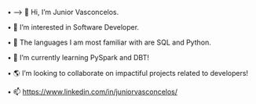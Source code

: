 • --> 👋 Hi, I’m Junior Vasconcelos.

• 👀 I’m interested in Software Developer.

• 🐍 The languages I am most familiar with are SQL and Python.

• 🌱 I’m currently learning PySpark and DBT!

• 🌎 I’m looking to collaborate on impactiful projects related to developers!

• 📫 https://www.linkedin.com/in/juniorvasconcelos/
